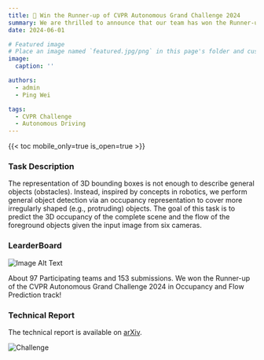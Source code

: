 ```yaml
---
title: 🎉 Win the Runner-up of CVPR Autonomous Grand Challenge 2024
summary: We are thrilled to announce that our team has won the Runner-up of the CVPR Autonomous Grand Challenge 2024 in Occupancy and Flow Prediction track!
date: 2024-06-01

# Featured image
# Place an image named `featured.jpg/png` in this page's folder and customize its options here.
image:
  caption: ''

authors:
  - admin
  - Ping Wei

tags:
  - CVPR Challenge
  - Autonomous Driving
---
```


{{< toc mobile_only=true is_open=true >}}

### Task Description

The representation of 3D bounding boxes is not enough to describe general objects (obstacles). Instead, inspired by concepts in robotics, we perform general object detection via an occupancy representation to cover more irregularly shaped (e.g., protruding) objects. The goal of this task is to predict the 3D occupancy of the complete scene and the flow of the foreground objects given the input image from six cameras.

### LearderBoard

![Image Alt Text](/images/cvpr2024-challenge-learderboard.png)

About 97 Participating teams and 153 submissions. We won the Runner-up of the CVPR Autonomous Grand Challenge 2024 in Occupancy and Flow Prediction track!

### Technical Report

The technical report is available on [arXiv](https://opendrivelab.github.io/Challenge%202024/occ_Harbour-Chips.pdf).

![Challenge](/images/CVPR2024-Challenge.jpg)


